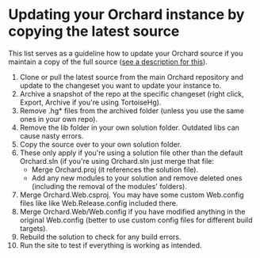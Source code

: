 # Updating your Orchard instance by copying the latest source


This list serves as a guideline how to update your Orchard source if you maintain a copy of the full source ([see a description for this](http://english.orchardproject.hu/blog/ways-of-source-controlling-an-orchard-solution)).

1. Clone or pull the latest source from the main Orchard repository and update to the changeset you want to update your instance to.
2. Archive a snapshot of the repo at the specific changeset (right click, Export, Archive if you're using TortoiseHg).
3. Remove .hg* files from the archived folder (unless you use the same ones in your own repo).
4. Remove the lib folder in your own solution folder. Outdated libs can cause nasty errors.
5. Copy the source over to your own solution folder.
6. These only apply if you're using a solution file other than the default Orchard.sln (if you're using Orchard.sln just merge that file:
	- Merge Orchard.proj (it references the solution file).
	- Add any new modules to your solution and remove deleted ones (including the removal of the modules' folders).
7. Merge Orchard.Web.csproj. You may have some custom Web.config files like like Web.Release.config included there.
8. Merge Orchard.Web/Web.config if you have modified anything in the original Web.config (better to use custom config files for different build targets).
9. Rebuild the solution to check for any build errors.
10. Run the site to test if everything is working as intended.